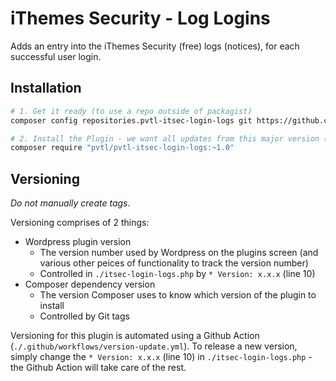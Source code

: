 # iThemes Security - Log Logins

Adds an entry into the iThemes Security (free) logs (notices), for each successful user login.

## Installation

```bash
# 1. Get it ready (to use a repo outside of packagist)
composer config repositories.pvtl-itsec-login-logs git https://github.com/pvtl/wordpress-itsec-login-logs-plugin

# 2. Install the Plugin - we want all updates from this major version (while non-breaking)
composer require "pvtl/pvtl-itsec-login-logs:~1.0"
```

## Versioning

_Do not manually create tags_.

Versioning comprises of 2 things:

- Wordpress plugin version
    - The version number used by Wordpress on the plugins screen (and various other peices of functionality to track the version number)
    - Controlled in `./itsec-login-logs.php` by `* Version: x.x.x` (line 10)
- Composer dependency version
    - The version Composer uses to know which version of the plugin to install
    - Controlled by Git tags

Versioning for this plugin is automated using a Github Action (`./.github/workflows/version-update.yml`).
To release a new version, simply change the `* Version: x.x.x` (line 10) in `./itsec-login-logs.php` - the Github Action will take care of the rest.
